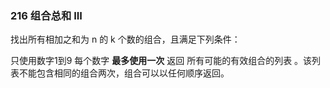 ### 216 组合总和 III
找出所有相加之和为 n 的 k 个数的组合，且满足下列条件：

只使用数字1到9
每个数字 **最多使用一次**
返回 所有可能的有效组合的列表 。该列表不能包含相同的组合两次，组合可以以任何顺序返回。
